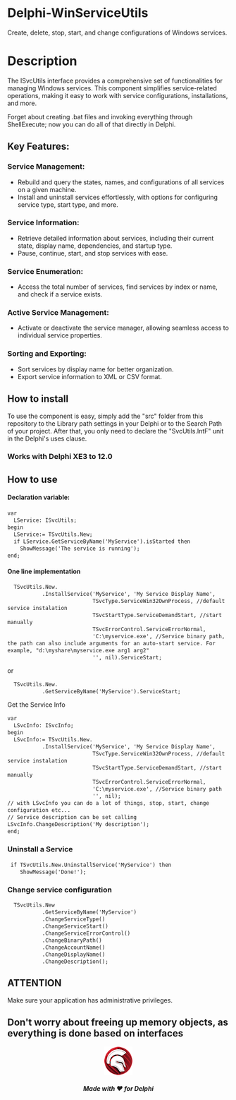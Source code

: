 # Delphi-WinServiceUtils
Create, delete, stop, start, and change configurations of Windows services.

# Description
The ISvcUtils interface provides a comprehensive set of functionalities for managing Windows services. This component simplifies service-related operations, making it easy to work with service configurations, installations, and more.

Forget about creating .bat files and invoking everything through ShellExecute; now you can do all of that directly in Delphi.

## Key Features:

### Service Management:

 - Rebuild and query the states, names, and configurations of all services on a given machine.
 - Install and uninstall services effortlessly, with options for configuring service type, start type, and more.

### Service Information:

 - Retrieve detailed information about services, including their current state, display name, dependencies, and startup type.
 - Pause, continue, start, and stop services with ease.

### Service Enumeration:

 - Access the total number of services, find services by index or name, and check if a service exists.
   
### Active Service Management:

 - Activate or deactivate the service manager, allowing seamless access to individual service properties.

### Sorting and Exporting:

 - Sort services by display name for better organization.
 - Export service information to XML or CSV format.

## How to install

To use the component is easy, simply add the "src" folder from this repository to the Library path settings in your Delphi or to the Search Path of your project. After that, you only need to declare the "SvcUtils.IntF" unit in the Delphi's uses clause.

### Works with Delphi XE3 to 12.0

## How to use

#### Declaration variable:
```Delphi
var
  LService: ISvcUtils;
begin
  LService:= TSvcUtils.New;
  if LService.GetServiceByName('MyService').isStarted then
    ShowMessage('The service is running');
end;
```

#### One line implementation
```Delphi
  TSvcUtils.New.
           .InstallService('MyService', 'My Service Display Name',
                           TSvcType.ServiceWin32OwnProcess, //default service instalation
                           TSvcStartType.ServiceDemandStart, //start manually
                           TSvcErrorControl.ServiceErrorNormal,
                           'C:\myservice.exe', //Service binary path, the path can also include arguments for an auto-start service. For example, "d:\myshare\myservice.exe arg1 arg2"
                           '', nil).ServiceStart;               
```
or 
```Delphi
  TSvcUtils.New.
           .GetServiceByName('MyService').ServiceStart;               
```

Get the Service Info 

```Delphi
var
  LSvcInfo: ISvcInfo;
begin
  LSvcInfo:= TSvcUtils.New.
           .InstallService('MyService', 'My Service Display Name',
                           TSvcType.ServiceWin32OwnProcess, //default service instalation
                           TSvcStartType.ServiceDemandStart, //start manually
                           TSvcErrorControl.ServiceErrorNormal,
                           'C:\myservice.exe', //Service binary path
                           '', nil);
// with LSvcInfo you can do a lot of things, stop, start, change configuration etc...
// Service description can be set calling LSvcInfo.ChangeDescription('My description');
end;           
```

### Uninstall a Service
```Delphi
 if TSvcUtils.New.UninstallService('MyService') then
    ShowMessage('Done!');
```

### Change service configuration 
```Delphi
  TSvcUtils.New
           .GetServiceByName('MyService')
           .ChangeServiceType()
           .ChangeServiceStart()
           .ChangeServiceErrorControl()
           .ChangeBinaryPath()
           .ChangeAccountName()
           .ChangeDisplayName()
           .ChangeDescription(); 
```

## ATTENTION 
 Make sure your application has administrative privileges.


## Don't worry about freeing up memory objects, as everything is done based on interfaces

<p align="center">
<img src="img/Delphi.png" alt="Delphi">
</p>
<h5 align="center">

Made with :heart: for Delphi
</h5>

